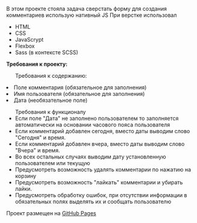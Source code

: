 В этом проекте стояла задача сверстать форму для создания комментариев использую нативный JS
При верстке использовал
<ul>
  <li>
    HTML
  </li>
  <li>
    CSS
  </li>
  <li>
    JavaScrypt
  </li>
  <li>
    Flexbox
  </li>
    <li>
    Sass (в контексте SCSS)
  </li>
</ul>
<p><strong>Требования к проекту:</strong>
    <ul>
      Требования к содержанию:
    </ul>
      <li>
        Поле комментария (обязательное для заполнения)
      </li>
      <li>
        Имя пользователя (обязательное для заполнения)
      </li>
      <li>
        Дата (необязательное поле)
      </li>
     </ul>
    <ul>
      Требования к функционалу
      <li>
        Если поле "Дата" не заполнено пользователем то заполняется автоматически на основании часового пояса пользователя  
      </li>
      <li>
        Если комментарий добавлен сегодня, вместо даты выводим слово "Сегодня" и время.
      </li>
      <li>
        Если комментарий добавлен вчера, вместо даты выводим слово "Вчера" и время.
      </li>
      <li>
        Во всех остальных случаях выводим дату установленную пользователем или текущую
      </li>
      <li>
        Предусмотреть возможность удалять комментарии по нажатию на корзину
      </li>
      <li>
        Предусмотреть возможность "лайкать" комментарии и убирать лайки.
      </li>
      <li>
        Предусмотреть обработку ошибок, при отсутствии информации в обязательных полях выделять их и сообщать пользователю
      </li>
    </ul>


</p>
<p>Проект размещен на <a target="_blank" href="https://aliastr.github.io/Comment/">GitHub Pages</a></p>
